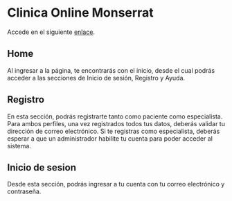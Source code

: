 # Clinica Online Monserrat

Accede en el siguiente [enlace](https://clinica-online-monserrat.web.app/).

## Home

Al ingresar a la página, te encontrarás con el inicio, desde el cual podrás acceder a las secciones de Inicio de sesión, Registro y Ayuda.

## Registro

En esta sección, podrás registrarte tanto como paciente como especialista. Para ambos perfiles, una vez registrados todos tus datos, deberás validar tu dirección de correo electrónico. Si te registras como especialista, deberás esperar a que un administrador habilite tu cuenta para poder acceder al sistema.

## Inicio de sesion

Desde esta sección, podrás ingresar a tu cuenta con tu correo electrónico y contraseña.